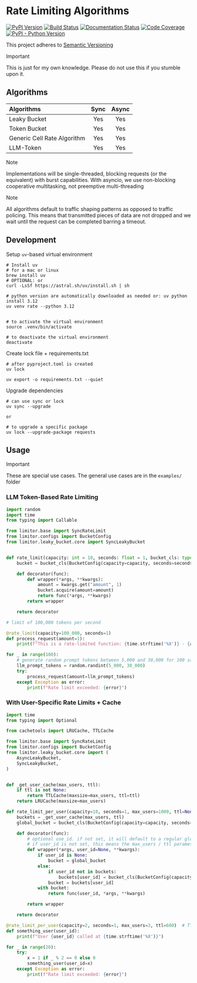# Rate Limiting Algorithms

[![PyPI Version][pypi-image]][pypi-url]
[![Build Status][build-image]][build-url]
[![Documentation Status][doc-image]][doc-url]
[![Code Coverage][coverage-image]][coverage-url]
[![PyPI - Python Version][version-image]][pypi-url]


<!-- Badges -->

[pypi-image]: https://img.shields.io/pypi/v/limitor
[pypi-url]: https://pypi.org/project/limitor
[build-image]: https://github.com/jrinder42/rate-limit/actions/workflows/ci.yml/badge.svg
[build-url]: https://github.com/jrinder42/rate-limit/actions/workflows/ci.yml
[doc-image]: https://img.shields.io/badge/docs-link-blue
[doc-url]: https://jrinder42.github.io/rate-limit/
[coverage-image]: https://codecov.io/gh/jrinder42/rate-limit/graph/badge.svg
[coverage-url]: https://codecov.io/gh/jrinder42/rate-limit
[version-image]: https://img.shields.io/pypi/pyversions/limitor

This project adheres to [Semantic Versioning](https://semver.org/)

> [!IMPORTANT]
> This is just for my own knowledge. Please do not use this if you stumble upon it.

## Algorithms

| Algorithms                  | Sync | Async |
|:----------------------------|:----:|:-----:|
| Leaky Bucket                | Yes  |  Yes  |
| Token Bucket                | Yes  |  Yes  |
| Generic Cell Rate Algorithm | Yes  |  Yes  |
| LLM-Token                   | Yes  |  Yes  |

> [!NOTE]  
> Implementations will be single-threaded, blocking requests (or the equivalent) with burst capabilities. With asyncio, we use non-blocking cooperative multitasking, not preemptive multi-threading

> [!NOTE]
> All algorithms default to traffic shaping patterns as opposed to traffic policing. This means that transmitted pieces of data are not dropped and we wait until the request can be completed barring a timeout.

## Development

Setup `uv`-based virtual environment

```shell
# Install uv
# for a mac or linux
brew install uv
# OPTIONAL: or
curl -LsSf https://astral.sh/uv/install.sh | sh

# python version are automatically downloaded as needed or: uv python install 3.12
uv venv rate --python 3.12


# to activate the virtual environment
source .venv/bin/activate

# to deactivate the virtual environment
deactivate
```

Create lock file + requirements.txt

```shell
# after pyproject.toml is created
uv lock

uv export -o requirements.txt --quiet
```

Upgrade dependencies

```shell
# can use sync or lock
uv sync --upgrade

or 

# to upgrade a specific package
uv lock --upgrade-package requests
```

## Usage

> [!IMPORTANT]
> These are special use cases. The general use cases are in the `examples/` folder

### LLM Token-Based Rate Limiting

```python
import random
import time
from typing import Callable

from limitor.base import SyncRateLimit
from limitor.configs import BucketConfig
from limitor.leaky_bucket.core import SyncLeakyBucket


def rate_limit(capacity: int = 10, seconds: float = 1, bucket_cls: type[SyncRateLimit] = SyncLeakyBucket) -> Callable:
    bucket = bucket_cls(BucketConfig(capacity=capacity, seconds=seconds))

    def decorator(func):
        def wrapper(*args, **kwargs):
            amount = kwargs.get("amount", 1)
            bucket.acquire(amount=amount)
            return func(*args, **kwargs)
        return wrapper

    return decorator

# limit of 100,000 tokens per second

@rate_limit(capacity=100_000, seconds=1)
def process_request(amount=1):
    print(f"This is a rate-limited function: {time.strftime('%X')} - {amount} tokens")

for _ in range(100):
    # generate random prompt tokens between 5,000 and 30,000 for 100 sample requests
    llm_prompt_tokens = random.randint(5_000, 30_000)
    try:
        process_request(amount=llm_prompt_tokens)
    except Exception as error:
        print(f"Rate limit exceeded: {error}")
```

### With User-Specific Rate Limits + Cache

```python
import time
from typing import Optional

from cachetools import LRUCache, TTLCache

from limitor.base import SyncRateLimit
from limitor.configs import BucketConfig
from limitor.leaky_bucket.core import (
    AsyncLeakyBucket,
    SyncLeakyBucket,
)


def _get_user_cache(max_users, ttl):
    if ttl is not None:
        return TTLCache(maxsize=max_users, ttl=ttl)
    return LRUCache(maxsize=max_users)

def rate_limit_per_user(capacity=10, seconds=1, max_users=1000, ttl=None, bucket_cls: type[SyncRateLimit] = SyncLeakyBucket):
    buckets = _get_user_cache(max_users, ttl)
    global_bucket = bucket_cls(BucketConfig(capacity=capacity, seconds=seconds))

    def decorator(func):
        # optional use_id. if not set, it will default to a regular global rate limiter
        # if user_id is not set, this means the max_users / ttl parameters will be ignored
        def wrapper(*args, user_id=None, **kwargs):
            if user_id is None:
                bucket = global_bucket
            else:
                if user_id not in buckets:
                    buckets[user_id] = bucket_cls(BucketConfig(capacity=capacity, seconds=seconds))
                bucket = buckets[user_id]
            with bucket:
                return func(user_id, *args, **kwargs)

        return wrapper

    return decorator

@rate_limit_per_user(capacity=2, seconds=1, max_users=3, ttl=600)  # TTLCache: 10 min/user
def something_user(user_id):
    print(f"User {user_id} called at {time.strftime('%X')}")

for _ in range(20):
    try:
        x = 1 if _ % 2 == 0 else 0
        something_user(user_id=x)
    except Exception as error:
        print(f"Rate limit exceeded: {error}")
```
